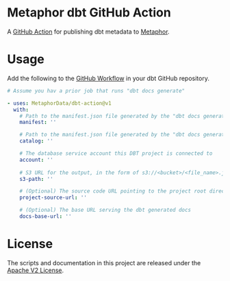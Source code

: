 # Metaphor dbt GitHub Action
A [GitHub Action](https://docs.github.com/en/actions) for publishing dbt metadata to [Metaphor](https://metaphor.io).

# Usage

Add the following to the [GitHub Workflow](https://docs.github.com/en/actions/reference/workflow-syntax-for-github-actions) in your dbt GitHub repository.

```yaml
# Assume you hav a prior job that runs "dbt docs generate"

- uses: MetaphorData/dbt-action@v1
  with:
    # Path to the manifest.json file generated by the "dbt docs generate" job
    manifest: ''

    # Path to the manifest.json file generated by the "dbt docs generate" job
    catalog: ''

    # The database service account this DBT project is connected to
    account: ''
    
    # S3 URL for the output, in the form of s3://<bucket>/<file_name>.json
    s3-path: ''

    # (Optional) The source code URL pointing to the project root directory, e.g. https://github.com/<account>/<repo>/<project>
    project-source-url: ''

    # (Optional) The base URL serving the dbt generated docs
    docs-base-url: ''
```

# License

The scripts and documentation in this project are released under the [Apache V2 License](./LICENSE).
